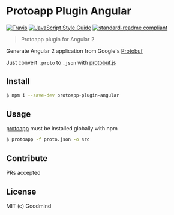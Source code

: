 # Protoapp Plugin Angular

[![Travis](https://img.shields.io/travis/goodmind/protoapp-plugin-angular.svg?maxAge=2592000&style=flat-square)](https://travis-ci.org/goodmind/protoapp-plugin-angular)
[![JavaScript Style Guide](https://img.shields.io/badge/code%20style-standard-brightgreen.svg?style=flat-square)](http://standardjs.com/)
[![standard-readme compliant](https://img.shields.io/badge/standard--readme-OK-green.svg?style=flat-square)](https://github.com/RichardLitt/standard-readme)

> Protoapp plugin for Angular 2

Generate Angular 2 application from Google's [Protobuf](https://github.com/google/protobuf)

Just convert `.proto` to `.json` with [protobuf.js](https://github.com/dcodeIO/protobuf.js)

## Install

```sh
$ npm i --save-dev protoapp-plugin-angular
```

## Usage

[protoapp](https://github.com/goodmind/protoapp) must be installed globally with npm

```sh
$ protoapp -f proto.json -o src
```

## Contribute

PRs accepted

## License

MIT (c) Goodmind
